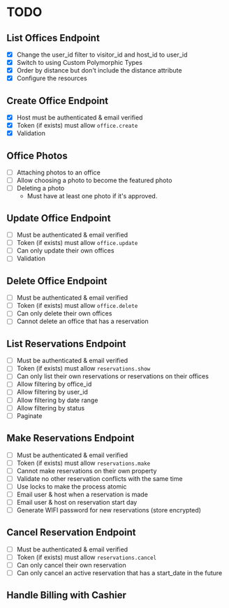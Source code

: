 # TODO

## List Offices Endpoint

- [x] Change the user_id filter to visitor_id and host_id to user_id
- [x] Switch to using Custom Polymorphic Types
- [x] Order by distance but don't include the distance attribute
- [x] Configure the resources

## Create Office Endpoint

- [x] Host must be authenticated & email verified
- [x] Token (if exists) must allow `office.create`
- [x] Validation

## Office Photos

- [ ] Attaching photos to an office
- [ ] Allow choosing a photo to become the featured photo
- [ ] Deleting a photo
  - Must have at least one photo if it's approved. 

## Update Office Endpoint

- [ ] Must be authenticated & email verified
- [ ] Token (if exists) must allow `office.update`
- [ ] Can only update their own offices
- [ ] Validation

## Delete Office Endpoint

- [ ] Must be authenticated & email verified
- [ ] Token (if exists) must allow `office.delete`
- [ ] Can only delete their own offices
- [ ] Cannot delete an office that has a reservation

## List Reservations Endpoint

- [ ] Must be authenticated & email verified
- [ ] Token (if exists) must allow `reservations.show`
- [ ] Can only list their own reservations or reservations on their offices
- [ ] Allow filtering by office_id
- [ ] Allow filtering by user_id
- [ ] Allow filtering by date range
- [ ] Allow filtering by status
- [ ] Paginate

## Make Reservations Endpoint

- [ ] Must be authenticated & email verified
- [ ] Token (if exists) must allow `reservations.make`
- [ ] Cannot make reservations on their own property
- [ ] Validate no other reservation conflicts with the same time
- [ ] Use locks to make the process atomic
- [ ] Email user & host when a reservation is made
- [ ] Email user & host on reservation start day
- [ ] Generate WIFI password for new reservations (store encrypted)

## Cancel Reservation Endpoint

- [ ] Must be authenticated & email verified
- [ ] Token (if exists) must allow `reservations.cancel`
- [ ] Can only cancel their own reservation
- [ ] Can only cancel an active reservation that has a start_date in the future

## Handle Billing with Cashier
